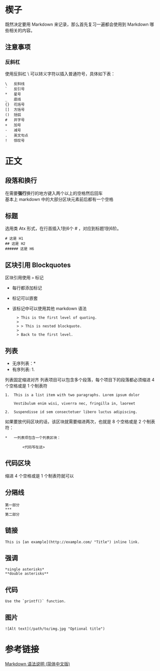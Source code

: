 # 楔子
既然决定要用 Markdown 来记录，那么首先复习一遍都会使用到 Markdown 哪些相关的内容。
## 注意事项
### 反斜杠
使用反斜杠 \ 可以转义字符以插入普通符号，具体如下表：

    \   反斜线
    `   反引号
    *   星号
    _   底线
    {}  花括号
    []  方括号
    ()  括弧
    #   井字号
    +   加号
    -   减号
    .   英文句点
    !   惊叹号

# 正文
## 段落和换行
在需要**强行**换行的地方键入两个以上的空格然后回车  
基本上 markdown 中的大部分区块元素前后都有一个空格

## 标题
选用类 Atx 形式，在行首插入1到6个 # ，对应到标题1到6阶。

    # 这是 H1
    ## 这是 H2
    ###### 这是 H6

## 区块引用 Blockquotes
区块引用使用 `>` 标记
* 每行都添加标记
* 标记可以嵌套
* 该标记中可以使用其他 markdown 语法

        > This is the first level of quoting.
        >
        > > This is nested blockquote.
        >
        > Back to the first level.

## 列表
* 无序列表：*
* 有序列表: 1.

列表固定缩进对齐
列表项目可以包含多个段落，每个项目下的段落都必须缩进 4 个空格或是 1 个制表符

    1.  This is a list item with two paragraphs. Lorem ipsum dolor

        Vestibulum enim wisi, viverra nec, fringilla in, laoreet

    2.  Suspendisse id sem consectetuer libero luctus adipiscing.

如果要放代码区块的话，该区块就需要缩进两次，也就是 8 个空格或是 2 个制表符：

    *   一列表项包含一个列表区块：

            <代码写在这>

## 代码区块
缩进 4 个空格或是 1 个制表符就可以

## 分隔线
    第一部分
    ***
    第二部分

## 链接
    This is [an example](http://example.com/ "Title") inline link.

## 强调
    *single asterisks*
    **double asterisks**

## 代码
    Use the `printf()` function.

## 图片
    ![Alt text](/path/to/img.jpg "Optional title")

# 参考链接
[Markdown 语法说明 (简体中文版)](http://wowubuntu.com/markdown/)